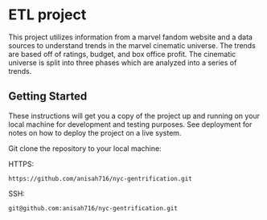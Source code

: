 # ETL project 

This project utilizes information from a marvel fandom website and a data sources to understand trends in the marvel cinematic universe. The trends are based off of ratings, budget, and box office profit. The cinematic universe is split into three phases which are analyzed into a series of trends.

## Getting Started

These instructions will get you a copy of the project up and running on your local machine for development and testing purposes. See deployment for notes on how to deploy the project on a live system.

Git clone the repository to your local machine:

HTTPS:
```
https://github.com/anisah716/nyc-gentrification.git
```
SSH:
```
git@github.com:anisah716/nyc-gentrification.git
```

